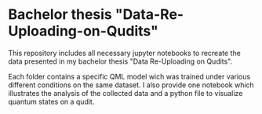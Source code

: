 # Bachelor thesis "Data-Re-Uploading-on-Qudits"
This repository includes all necessary jupyter notebooks to recreate the data presented in my bachelor thesis "Data Re-Uploading on Qudits". 

Each folder contains a specific QML model wich was trained under various different conditions on the same dataset.
I also provide one notebook which illustrates the analysis of the collected data and a python file to visualize quantum states on a qudit.
